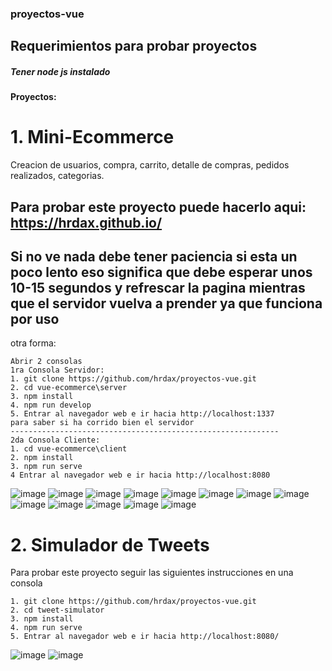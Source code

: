 ### proyectos-vue
## Requerimientos para probar proyectos
##### *Tener node js instalado*

#### Proyectos: 

# 1. Mini-Ecommerce
Creacion de usuarios, compra, carrito, detalle de compras, pedidos realizados, categorias.

## Para probar este proyecto puede hacerlo aqui: https://hrdax.github.io/
## Si no ve nada debe tener paciencia si esta un poco lento eso significa que debe esperar unos 10-15 segundos y refrescar la pagina mientras que el servidor vuelva a prender ya que funciona por uso

otra forma:
```
Abrir 2 consolas
1ra Consola Servidor:
1. git clone https://github.com/hrdax/proyectos-vue.git
2. cd vue-ecommerce\server
3. npm install
4. npm run develop
5. Entrar al navegador web e ir hacia http://localhost:1337
para saber si ha corrido bien el servidor
------------------------------------------------------------
2da Consola Cliente:
1. cd vue-ecommerce\client
2. npm install
3. npm run serve
4 Entrar al navegador web e ir hacia http://localhost:8080
```

![image](https://github.com/hrdax/proyectos-vue/assets/74321905/aef77ea5-8cc8-44bc-9277-6ff945a1c645)
![image](https://github.com/hrdax/proyectos-vue/assets/74321905/0271666e-c25a-419f-81df-1e88f0f39e36)
![image](https://github.com/hrdax/proyectos-vue/assets/74321905/23fd6fa6-952a-4476-9198-1a29b656a3e1)
![image](https://github.com/hrdax/proyectos-vue/assets/74321905/1533041c-849f-44ae-928e-c20f6cb0e1de)
![image](https://github.com/hrdax/proyectos-vue/assets/74321905/bf412f11-6900-403e-a912-684b2e934195)
![image](https://github.com/hrdax/proyectos-vue/assets/74321905/419c9660-f0a6-4c2d-a905-c7af438a46e2)
![image](https://github.com/hrdax/proyectos-vue/assets/74321905/a525f179-36fe-4203-baaf-a5c46bac868a)
![image](https://github.com/hrdax/proyectos-vue/assets/74321905/9e692b4c-9060-4505-be70-d502291ddd66)
![image](https://github.com/hrdax/proyectos-vue/assets/74321905/338fd35d-8e01-483f-8dd1-500b46bd85d8)
![image](https://github.com/hrdax/proyectos-vue/assets/74321905/51b46a0d-8f68-4a02-87b0-f38203702606)
![image](https://github.com/hrdax/proyectos-vue/assets/74321905/0b12344c-b0fa-474b-a25c-38f99eaa2cc6)
![image](https://github.com/hrdax/proyectos-vue/assets/74321905/3ef412f7-c8f3-4d64-ba4f-2a62820f6d12)
![image](https://github.com/hrdax/proyectos-vue/assets/74321905/2f03a677-14ba-4b37-bf4a-9e1b1220e645)


# 2. Simulador de Tweets
Para probar este proyecto seguir las siguientes instrucciones en una consola
```
1. git clone https://github.com/hrdax/proyectos-vue.git
2. cd tweet-simulator
3. npm install
4. npm run serve
5. Entrar al navegador web e ir hacia http://localhost:8080/ 
```
![image](https://github.com/hrdax/proyectos-vue/assets/74321905/c6ff3f49-2562-40cb-839d-fbc019ff1dae)
![image](https://github.com/hrdax/proyectos-vue/assets/74321905/11449b49-ff98-4eba-bf7f-d2ce3e349b50)


